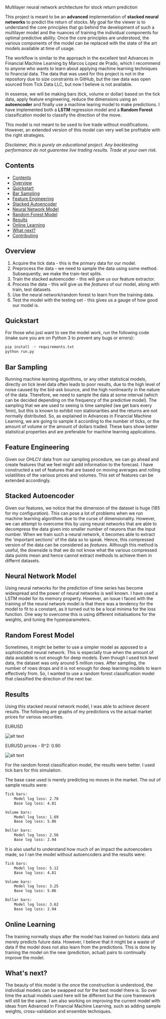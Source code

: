 Multilayer neural network architecture for stock return prediction

This project is meant to be an **advanced** implementation of **stacked neural networks** to predict the return of stocks. My goal for the viewer is to understand the core principles that go behind the development of such a multilayer model and the nuances of training the individual components for optimal predictive ability. Once the core principles are understood, the various components of the model can be replaced with the state of the art models available at time of usage. 

The workflow is similar to the approach in the excellent text Advances in Financial Machine Learning by Marcos Lopez de Prado, which I recommend to anyone who wants to learn about applying machine learning techniques to financial data. The data that was used for this project is not in the repository due to size constraints in GitHub, but the raw data was open sourced from Tick Data LLC, but now I believe is not available. 

In essense, we will be making bars (tick, volume or dollar) based on the tick data, apply feature engineering, reduce the dimensions using an **autoencoder** and finally use a machine learing model to make predictions. I have implemented both a **LSTM** regression model and a **Random Forest** classification model to classify the direction of the move. 

This model is not meant to be used to live trade without modifications. However, an extended version of this model can very well be profitable with the right strategies. 

*Disclaimer, this is purely an educational project. Any backtesting performance do not guarentee live trading results. Trade at your own risk.*

## Contents
- [Contents](#contents)
- [Overview](#overview)
- [Quickstart](#quickstart)
- [Bar Sampling](#bar-sampling)
- [Feature Engineering](#feature-engineering)
- [Stacked Autoencoder](#stacked-autoencoder)
- [Neural Network Model](#neural-network-model)
- [Random Forest Model](#random-forest-model)
- [Results](#results)
- [Online Learning](#online-learning)
- [What next?](#what-next?)
- [Contributing](#contributing)

## Overview

1. Acquire the tick data - this is the primary data for our model.
2. Preprocess the data - we need to sample the data using some method. Subsequently, we make the train-test splits.
3. Train the stacked autoencoder - this will give us our feature extractor.
4. Process the data - this will give us the *features* of our model, along with train, test datasets.
5. Use the neural network/random forest to learn from the training data.
6. Test the model with the testing set - this gives us a gauge of how good our model is.

## Quickstart

For those who just want to see the model work, run the following code (make sure you are on Python 3 to prevent any bugs or errors):

```bash
pip install -r requirements.txt
python run.py
```

## Bar Sampling

Running machine learning algorithms, or any other statistical models, directly on tick level data often leads to poor results, due to the high level of noise caused by the bid-ask bounce, and the high nonlinearity in the nature of the data. Therefore, we need to sample the data at some interval (which can be decided depending on the frequency of the predictive model). The sampling that we are used to seeing is time sampled (we get bars every 1min), but this is known to exhibit non stationarities and the returns are not normally distributed. So, as explained in Advances in Financial Machine Learning, we are going to sample it according to the number of ticks, or the amount of volume or the amount of dollars traded. These bars show better statistical properties and are preferable for machine learning applications.

## Feature Engineering

Given our OHLCV data from our sampling procedure, we can go ahead and create features that we feel might add information to the forecast. I have constructed a set of features that are based on moving averages and rolling volatilities of the various prices and volumes. This set of features can be extended accordingly. 

## Stacked Autoencoder

Given our features, we notice that the dimension of the dataset is huge (185 for my configuration). This can pose a lot of problems when we run machine learning algorithms due to the curse of dimensionality. However, we can attempt to overcome this by using neural networks that are able to decompress the data given into smaller number of neurons than the input number. When we train such a neural network, it becomes able to extract the 'important sections' of the data so to speak. Hence, this compressed version of the data can be considered as *features*. Although this method is useful, the downside is that we do not know what the various compressed data points mean and hence cannot extract methods to achieve them in differnt datasets. 

## Neural Network Model

Using neural networks for the prediction of time series has become widespread and the power of neural networks is well known. I have used a LSTM model for its memory property. However, an issue I faced with the training of the neural network model is that there was a tendency for the model to fit to a constant, as it turned out to be a local minima for the loss function. One way to overcome this is using different initialisations for the weights, and tuning the hyperparameters. 

## Random Forest Model

Sometimes, it might be better to use a simpler model as apposed to a sophisticated neural network. This is especially true when the amount of data available is not enough for deep models. Even though I used tick level data, the dataset was only around 5 million rows. After sampling, the number of rows drops and it is not enough for deep learning models to learn effectively from. So, I wanted to use a random forest classification model that classified the direction of the next bar.

## Results

Using this stacked neural network model, I was able to achieve decent results. The following are graphs of my predictions vs the actual market prices for various securities.

EURUSD

![alt text][EURUSD]

[EURUSD]: https://engfinance.files.wordpress.com/2018/11/figure_1-4.png "Prediction 1"

EURUSD prices - R^2: 0.90

![alt text][EURUSD2]

[EURUSD2]: https://engfinance.files.wordpress.com/2018/11/figure_1-5.png "Prediction 2"

For the random forest classification model, the results were better. I used tick bars for this simulation. 

The base case used is merely predicting no moves in the market. The out of sample results were:

```bash
Tick bars:
    Model log loss: 2.78
    Base log loss: 4.81

Volume bars:
    Model log loss: 1.69
    Base log loss: 5.06

Dollar bars:
    Model log loss: 2.56
    Base log loss: 2.94
```

It is also useful to understand how much of an impact the autoencoders made, so I ran the model without autoencoders and the results were:

```bash
Tick bars:
    Model log loss: 5.12
    Base log loss: 4.81

Volume bars:
    Model log loss: 3.25
    Base log loss: 5.06

Dollar bars:
    Model log loss: 3.62
    Base log loss: 2.94
```


## Online Learning

The training normally stops after the model has trained on historic data and merely predicts future data. However, I believe that it might be a waste of data if the model does not also learn from the predictions. This is done by training the model on the new (prediction, actual) pairs to continually improve the model. 

## What's next?

The beauty of this model is the once the construction is understood, the individual models can be swapped out for the best model there is. So over time the actual models used here will be different but the core framework will still be the same. I am also working on improving the current model with ideas from Advanced in Financial Machine Learning, such as adding sample weights, cross-validation and ensemble techniques. 

